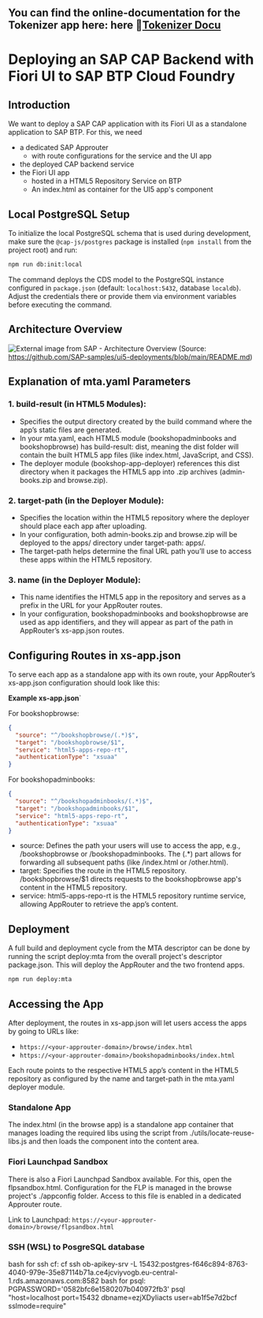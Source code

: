 ## You can find the online-documentation for the Tokenizer app here: here 📖[Tokenizer Docu](https://soapeople-denniskiefer.github.io/pneuhage-tokenizer/)



# Deploying an SAP CAP Backend with Fiori UI to SAP BTP Cloud Foundry

## Introduction
We want to deploy a SAP CAP application with its Fiori UI as a standalone application to SAP BTP.
For this, we need
- a dedicated SAP Approuter
    - with route configurations for the service and the UI app
- the deployed CAP backend service
- the Fiori UI app
    - hosted in a HTML5 Repository Service on BTP
    - An index.html as container for the UI5 app's component

## Local PostgreSQL Setup

To initialize the local PostgreSQL schema that is used during development, make sure the `@cap-js/postgres` package is installed (`npm install` from the project root) and run:

```bash
npm run db:init:local
```

The command deploys the CDS model to the PostgreSQL instance configured in `package.json` (default: `localhost:5432`, database `localdb`). Adjust the credentials there or provide them via environment variables before executing the command.

## Architecture Overview
![External image from SAP - Architecture Overview](https://user-images.githubusercontent.com/7225881/199363555-10de43ac-80c9-493f-b849-b7675b7c1df3.png)
(Source: https://github.com/SAP-samples/ui5-deployments/blob/main/README.md)

## Explanation of mta.yaml Parameters
### 1. build-result (in HTML5 Modules):

- Specifies the output directory created by the build command where the app’s static files are generated.
- In your mta.yaml, each HTML5 module (bookshopadminbooks and bookshopbrowse) has build-result: dist, meaning the dist folder will contain the built HTML5 app files (like index.html, JavaScript, and CSS).
- The deployer module (bookshop-app-deployer) references this dist directory when it packages the HTML5 app into .zip archives (admin-books.zip and browse.zip).

### 2. target-path (in the Deployer Module):

- Specifies the location within the HTML5 repository where the deployer should place each app after uploading.
- In your configuration, both admin-books.zip and browse.zip will be deployed to the apps/ directory under target-path: apps/.
- The target-path helps determine the final URL path you’ll use to access these apps within the HTML5 repository.

### 3. name (in the Deployer Module):

- This name identifies the HTML5 app in the repository and serves as a prefix in the URL for your AppRouter routes.
- In your configuration, bookshopadminbooks and bookshopbrowse are used as app identifiers, and they will appear as part of the path in AppRouter’s xs-app.json routes.

## Configuring Routes in xs-app.json
To serve each app as a standalone app with its own route, your AppRouter’s xs-app.json configuration should look like this:

**Example xs-app.json**`

For bookshopbrowse:

```json
{
  "source": "^/bookshopbrowse/(.*)$",
  "target": "/bookshopbrowse/$1",
  "service": "html5-apps-repo-rt",
  "authenticationType": "xsuaa"
}
```
For bookshopadminbooks:

```json
{
  "source": "^/bookshopadminbooks/(.*)$",
  "target": "/bookshopadminbooks/$1",
  "service": "html5-apps-repo-rt",
  "authenticationType": "xsuaa"
}
```

- source: Defines the path your users will use to access the app, e.g., /bookshopbrowse or /bookshopadminbooks. The (.*) part allows for forwarding all subsequent paths (like /index.html or /other.html).
- target: Specifies the route in the HTML5 repository. /bookshopbrowse/$1 directs requests to the bookshopbrowse app's content in the HTML5 repository.
- service: html5-apps-repo-rt is the HTML5 repository runtime service, allowing AppRouter to retrieve the app’s content.

## Deployment
A full build and deployment cycle from the MTA descriptor can be done by running the script deploy:mta from the overall project's descriptor package.json. This will deploy the AppRouter and the two frontend apps.

```bash
npm run deploy:mta
```

## Accessing the App
After deployment, the routes in xs-app.json will let users access the apps by going to URLs like:
- ```https://<your-approuter-domain>/browse/index.html```
- ```https://<your-approuter-domain>/bookshopadminbooks/index.html```

Each route points to the respective HTML5 app’s content in the HTML5 repository as configured by the name and target-path in the mta.yaml deployer module.

### Standalone App
The index.html (in the browse app) is a standalone app container that manages loading the required libs using the script from ./utils/locate-reuse-libs.js and then loads the component into the content area.

### Fiori Launchpad Sandbox
There is also a Fiori Launchpad Sandbox available. For this, open the flpsandbox.html. Configuration for the FLP is managed in the browse project's ./appconfig folder. Access to this file is enabled in a dedicated Approuter route.

Link to Launchpad: ```https://<your-approuter-domain>/browse/flpsandbox.html```

### SSH (WSL) to PosgreSQL database
bash for ssh cf: cf ssh ob-apikey-srv -L 15432:postgres-f646c894-8763-4040-979e-35e87114b71a.ce4jcviyvogb.eu-central-1.rds.amazonaws.com:8582
bash for psql: PGPASSWORD='0582bfc6e1580207b040972fb3' psql \
  "host=localhost port=15432 dbname=ezjXDyIiacts user=ab1f5e7d2bcf sslmode=require"

